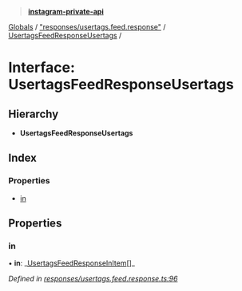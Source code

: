 > **[instagram-private-api](../README.md)**

[Globals](../README.md) / ["responses/usertags.feed.response"](../modules/_responses_usertags_feed_response_.md) / [UsertagsFeedResponseUsertags](_responses_usertags_feed_response_.usertagsfeedresponseusertags.md) /

# Interface: UsertagsFeedResponseUsertags

## Hierarchy

- **UsertagsFeedResponseUsertags**

## Index

### Properties

- [in](_responses_usertags_feed_response_.usertagsfeedresponseusertags.md#in)

## Properties

### in

• **in**: _[UsertagsFeedResponseInItem](\_responses_usertags_feed_response_.usertagsfeedresponseinitem.md)[]\_

_Defined in [responses/usertags.feed.response.ts:96](https://github.com/realinstadude/instagram-private-api/blob/4ae8fec/src/responses/usertags.feed.response.ts#L96)_
